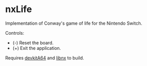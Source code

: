# nxLife

Implementation of Conway's game of life for the Nintendo Switch.


Controls:
* (-) Reset the board.
* (+) Exit the application.


Requires [devkitA64](https://github.com/devkitPro/installer/releases/tag/v2.2.1) and [libnx](https://github.com/switchbrew/libnx) to build.